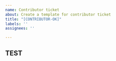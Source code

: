 ```yaml
---
name: Contributor ticket
about: Create a template for contributor ticket
title: "[CONTRIBUTOR-OK]"
labels: ''
assignees: ''

---
```


## TEST
